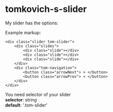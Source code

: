 # tomkovich-s-slider

My slider has the options:

Example markup:

```
<div class="slider tom-slider">
	<div class="slides">
		<div class="slide"></div>
		<div class="slide"></div>
		<div class="slide"></div>
	</div>
	<div class="tom-navigation">
		<button class="arrowNext"> > </button>
		<button class="arrowPrev"> < </button>
	</div>
</div>
```

You need selector of your slider </br>
<strong>selector</strong>: string </br>
<strong>default</strong>: '.tom-slider' </br>

